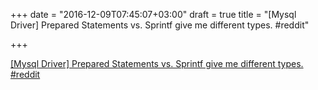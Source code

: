+++
date = "2016-12-09T07:45:07+03:00"
draft = true
title = "[Mysql Driver] Prepared Statements vs. Sprintf give me different types.  #reddit"

+++

<p><a href="https://t.co/bSX9L7UGUS">[Mysql Driver] Prepared Statements vs. Sprintf give me different types.  #reddit</a></p>

